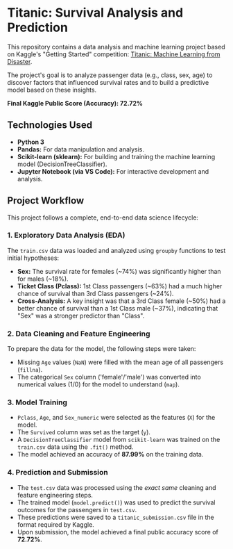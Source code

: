 # Titanic: Survival Analysis and Prediction

This repository contains a data analysis and machine learning project based on Kaggle's "Getting Started" competition: [Titanic: Machine Learning from Disaster](https://www.kaggle.com/c/titanic).

The project's goal is to analyze passenger data (e.g., class, sex, age) to discover factors that influenced survival rates and to build a predictive model based on these insights.

**Final Kaggle Public Score (Accuracy): 72.72%**

## Technologies Used
* **Python 3**
* **Pandas:** For data manipulation and analysis.
* **Scikit-learn (sklearn):** For building and training the machine learning model (DecisionTreeClassifier).
* **Jupyter Notebook (via VS Code):** For interactive development and analysis.

## Project Workflow

This project follows a complete, end-to-end data science lifecycle:

### 1. Exploratory Data Analysis (EDA)
The `train.csv` data was loaded and analyzed using `groupby` functions to test initial hypotheses:
* **Sex:** The survival rate for females (~74%) was significantly higher than for males (~18%).
* **Ticket Class (Pclass):** 1st Class passengers (~63%) had a much higher chance of survival than 3rd Class passengers (~24%).
* **Cross-Analysis:** A key insight was that a 3rd Class female (~50%) had a better chance of survival than a 1st Class male (~37%), indicating that "Sex" was a stronger predictor than "Class".

### 2. Data Cleaning and Feature Engineering
To prepare the data for the model, the following steps were taken:
* Missing `Age` values (`NaN`) were filled with the mean age of all passengers (`fillna`).
* The categorical `Sex` column ('female'/'male') was converted into numerical values (1/0) for the model to understand (`map`).

### 3. Model Training
* `Pclass`, `Age`, and `Sex_numeric` were selected as the features (`X`) for the model.
* The `Survived` column was set as the target (`y`).
* A `DecisionTreeClassifier` model from `scikit-learn` was trained on the `train.csv` data using the `.fit()` method.
* The model achieved an accuracy of **87.99%** on the training data.

### 4. Prediction and Submission
* The `test.csv` data was processed using the *exact same* cleaning and feature engineering steps.
* The trained model (`model.predict()`) was used to predict the survival outcomes for the passengers in `test.csv`.
* These predictions were saved to a `titanic_submission.csv` file in the format required by Kaggle.
* Upon submission, the model achieved a final public accuracy score of **72.72%**.
